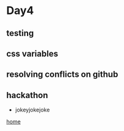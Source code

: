 # Day4

## testing

## css variables

## resolving conflicts on github

## hackathon

- jokeyjokejoke

[home](../README.md)
